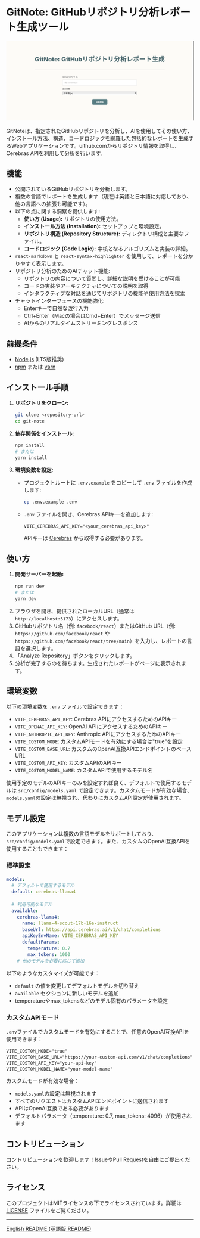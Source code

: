 # GitNote: GitHubリポジトリ分析レポート生成ツール

![alt text](image-1.png)

GitNoteは、指定されたGitHubリポジトリを分析し、AIを使用してその使い方、インストール方法、構造、コードロジックを網羅した包括的なレポートを生成するWebアプリケーションです。uithub.comからリポジトリ情報を取得し、Cerebras APIを利用して分析を行います。

## 機能

*   公開されているGitHubリポジトリを分析します。
*   複数の言語でレポートを生成します（現在は英語と日本語に対応しており、他の言語への拡張も可能です）。
*   以下の点に関する洞察を提供します:
    *   **使い方 (Usage):** リポジトリの使用方法。
    *   **インストール方法 (Installation):** セットアップと環境設定。
    *   **リポジトリ構造 (Repository Structure):** ディレクトリ構成と主要なファイル。
    *   **コードロジック (Code Logic):** 中核となるアルゴリズムと実装の詳細。
*   `react-markdown` と `react-syntax-highlighter` を使用して、レポートを分かりやすく表示します。
*   リポジトリ分析のためのAIチャット機能:
    *   リポジトリの内容について質問し、詳細な説明を受けることが可能
    *   コードの実装やアーキテクチャについての説明を取得
    *   インタラクティブな対話を通じてリポジトリの機能や使用方法を探索
*   チャットインターフェースの機能強化:
    *   Enterキーで自然な改行入力
    *   Ctrl+Enter（Macの場合はCmd+Enter）でメッセージ送信
    *   AIからのリアルタイムストリーミングレスポンス

## 前提条件

*   [Node.js](https://nodejs.org/) (LTS版推奨)
*   [npm](https://www.npmjs.com/) または [yarn](https://yarnpkg.com/)

## インストール手順

1.  **リポジトリをクローン:**
    ```bash
    git clone <repository-url>
    cd git-note
    ```

2.  **依存関係をインストール:**
    ```bash
    npm install
    # または
    yarn install
    ```

3.  **環境変数を設定:**
    *   プロジェクトルートに `.env.example` をコピーして `.env` ファイルを作成します:
        ```bash
        cp .env.example .env
        ```
    *   `.env` ファイルを開き、Cerebras APIキーを追加します:
        ```env
        VITE_CEREBRAS_API_KEY="<your_cerebras_api_key>"
        ```
        APIキーは [Cerebras](https://www.cerebras.net/) から取得する必要があります。

## 使い方

1.  **開発サーバーを起動:**
    ```bash
    npm run dev
    # または
    yarn dev
    ```
2.  ブラウザを開き、提供されたローカルURL（通常は `http://localhost:5173`）にアクセスします。
3.  GitHubリポジトリ名（例: `facebook/react`）またはGitHub URL（例: `https://github.com/facebook/react` や `https://github.com/facebook/react/tree/main`）を入力し、レポートの言語を選択します。
4.  「Analyze Repository」ボタンをクリックします。
5.  分析が完了するのを待ちます。生成されたレポートがページに表示されます。

## 環境変数

以下の環境変数を `.env` ファイルで設定できます：

*   `VITE_CEREBRAS_API_KEY`: Cerebras APIにアクセスするためのAPIキー
*   `VITE_OPENAI_API_KEY`: OpenAI APIにアクセスするためのAPIキー
*   `VITE_ANTHROPIC_API_KEY`: Anthropic APIにアクセスするためのAPIキー
*   `VITE_COSTOM_MODE`: カスタムAPIモードを有効にする場合は"true"を設定
*   `VITE_COSTOM_BASE_URL`: カスタムのOpenAI互換APIエンドポイントのベースURL
*   `VITE_COSTOM_API_KEY`: カスタムAPIのAPIキー
*   `VITE_COSTOM_MODEL_NAME`: カスタムAPIで使用するモデル名

使用予定のモデルのAPIキーのみを設定すれば良く、デフォルトで使用するモデルは `src/config/models.yaml` で設定できます。カスタムモードが有効な場合、`models.yaml`の設定は無視され、代わりにカスタムAPI設定が使用されます。

## モデル設定

このアプリケーションは複数の言語モデルをサポートしており、`src/config/models.yaml`で設定できます。また、カスタムのOpenAI互換APIを使用することもできます：

### 標準設定

```yaml
models:
  # デフォルトで使用するモデル
  default: cerebras-llama4

  # 利用可能なモデル
  available:
    cerebras-llama4:
      name: llama-4-scout-17b-16e-instruct
      baseUrl: https://api.cerebras.ai/v1/chat/completions
      apiKeyEnvName: VITE_CEREBRAS_API_KEY
      defaultParams:
        temperature: 0.7
        max_tokens: 1000
    # 他のモデルを必要に応じて追加
```

以下のようなカスタマイズが可能です：
- `default` の値を変更してデフォルトモデルを切り替え
- `available` セクションに新しいモデルを追加
- temperatureやmax_tokensなどのモデル固有のパラメータを設定

### カスタムAPIモード

`.env`ファイルでカスタムモードを有効にすることで、任意のOpenAI互換APIを使用できます：

```env
VITE_COSTOM_MODE="true"
VITE_COSTOM_BASE_URL="https://your-custom-api.com/v1/chat/completions"
VITE_COSTOM_API_KEY="your-api-key"
VITE_COSTOM_MODEL_NAME="your-model-name"
```

カスタムモードが有効な場合：
- `models.yaml`の設定は無視されます
- すべてのリクエストはカスタムAPIエンドポイントに送信されます
- APIはOpenAI互換である必要があります
- デフォルトパラメータ（temperature: 0.7, max_tokens: 4096）が使用されます

## コントリビューション

コントリビューションを歓迎します！IssueやPull Requestを自由にご提出ください。

## ライセンス

このプロジェクトはMITライセンスの下でライセンスされています。詳細は [LICENSE](LICENSE) ファイルをご覧ください。

---

[English README (英語版 README)](README.md)
